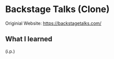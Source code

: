 # Backstage Talks (Clone)

Originial Website: https://backstagetalks.com/

## What I learned

(i.p.)

